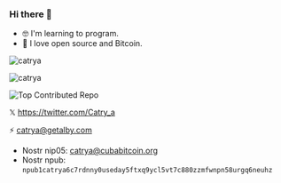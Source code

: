 ### Hi there 👋

- 🤓 I'm learning to program.  
- 🧡 I love open source and Bitcoin.


<img src="https://github-readme-stats.vercel.app/api?username=catrya&show_icons=true&theme=dracula" alt="catrya" /> </p>

<img src="https://github-readme-streak-stats.herokuapp.com/?user=catrya&theme=dracula" alt="catrya" /></p>

![Top Contributed Repo](https://github-contributor-stats.vercel.app/api?username=Catrya&limit=5&theme=dracula&combine_all_yearly_contributions=true)

𝕏 https://twitter.com/Catry_a

⚡ catrya@getalby.com

- Nostr nip05: catrya@cubabitcoin.org
- Nostr npub: `npub1catrya6c7rdnny0useday5ftxq9ycl5vt7c880zzmfwnpn58urgq6neuhz`
